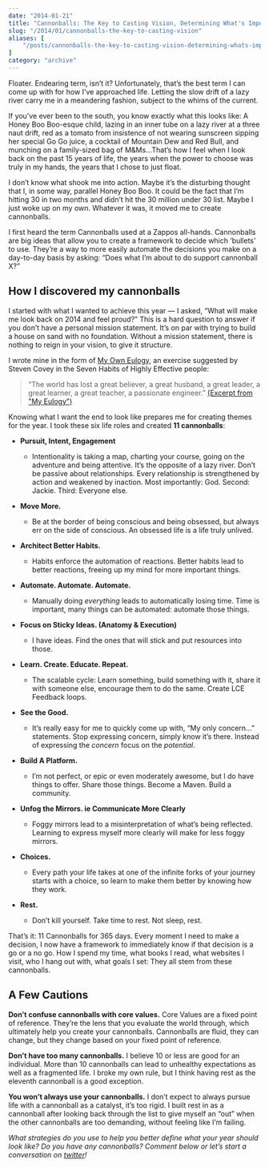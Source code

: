 ```yaml
---
date: "2014-01-21"
title: "Cannonballs: The Key to Casting Vision, Determining What's Important & Getting Things Done"
slug: "/2014/01/cannonballs-the-key-to-casting-vision"
aliases: [
    "/posts/cannonballs-the-key-to-casting-vision-determining-whats-important-getting-things-done"
]
category: "archive"
---
```


<p class="intro">
  Floater. Endearing term, isn’t it? Unfortunately, that’s the best term I can come up with for how I’ve approached life. Letting the slow drift of a lazy river carry me in a meandering fashion, subject to the whims of the current.
</p>

<p>If you’ve ever been to the south, you know exactly what this looks like: A Honey Boo Boo-esque child, lazing in an inner tube on a lazy river at a three naut drift, red as a tomato from insistence of not wearing sunscreen sipping her special Go Go juice, a cocktail of Mountain Dew and Red Bull, and munching on a family-sized bag of M&amp;Ms...That’s how I feel when I look back on the past 15 years of life, the years when the power to choose was truly in my hands, the years that I chose to just float.</p>

<p>I don’t know what shook me into action. Maybe it’s the disturbing thought that I, in some way, parallel Honey Boo Boo. It could be the fact that I’m hitting 30 in two months and didn’t hit the 30 million under 30 list. Maybe I just woke up on my own. Whatever it was, it moved me to create cannonballs.</p>

<p>I first heard the term Cannonballs used at a Zappos all-hands. Cannonballs are big ideas that allow you to create a framework to decide which ‘bullets’ to use. They’re a way to more easily automate the decisions you make on a day-to-day basis by asking: “Does what I’m about to do support cannonball X?”</p>

<h2>How I discovered my cannonballs</h2>

<p>I started with what I wanted to achieve this year — I asked, “What will make me look back on 2014 and feel proud?” This is a hard question to answer if you don’t have a personal mission statement. It’s on par with trying to build a house on sand with no foundation. Without a mission statement, there is nothing to reign in your vision, to give it structure.</p>

<p>I wrote mine in the form of <a href="/2013/10/my-eulogy/">My Own Eulogy</a>, an exercise suggested by Steven Covey in the Seven Habits of Highly Effective people:</p>

<blockquote>
  <p>“The world has lost a great believer, a great husband, a great leader, a great learner, a great teacher, a passionate engineer.” <a href="http://www.realchaseadams.com/2013/10/15/my-eulogy/">(Excerpt from "My Eulogy")</a></p>
</blockquote>

<p>Knowing what I want the end to look like prepares me for creating themes for the year. I took these six life roles and created <strong>11 cannonballs</strong>:</p>

<ul>
<li><p><strong>Pursuit, Intent, Engagement</strong></p>

<ul>
<li>Intentionality is taking a map, charting your course, going on the adventure and being attentive. It’s the opposite of a lazy river. Don’t be passive about relationships. Every relationship is strengthened by action and weakened by inaction. Most importantly: God. Second: Jackie. Third: Everyone else. </li>
</ul></li>
<li><p><strong>Move More.</strong></p>

<ul>
<li>Be at the border of being conscious and being obsessed, but always err on the side of conscious. An obsessed life is a life truly unlived.</li>
</ul></li>
<li><p><strong>Architect Better Habits.</strong></p>

<ul>
<li>Habits enforce the automation of reactions. Better habits lead to better reactions, freeing up my mind for more important things.</li>
</ul></li>
<li><p><strong>Automate. Automate. Automate.</strong></p>

<ul>
<li>Manually doing <em>everything</em> leads to automatically losing time. Time is important, many things can be automated: automate those things.</li>
</ul></li>
<li><p><strong>Focus on Sticky Ideas. (Anatomy &amp; Execution)</strong></p>

<ul>
<li>I have ideas. Find the ones that will stick and put resources into those.</li>
</ul></li>
<li><p><strong>Learn. Create. Educate. Repeat.</strong></p>

<ul>
<li>The scalable cycle: Learn something, build something with it, share it with someone else, encourage them to do the same. Create LCE Feedback loops.</li>
</ul></li>
<li><p><strong>See the Good.</strong></p>

<ul>
<li>It’s really easy for me to quickly come up with, “My only concern…” statements. Stop expressing concern, simply know it’s there. Instead of expressing the <em>concern</em> focus on the <em>potential</em>.</li>
</ul></li>
<li><p><strong>Build A Platform.</strong></p>

<ul>
<li>I’m not perfect, or epic or even moderately awesome, but I do have things to offer. Share those things. Become a Maven. Build a community.</li>
</ul></li>
<li><p><strong>Unfog the Mirrors. ie Communicate More Clearly</strong></p>

<ul>
<li>Foggy mirrors lead to a misinterpretation of what’s being reflected. Learning to express myself more clearly will make for less foggy mirrors.</li>
</ul></li>
<li><p><strong>Choices.</strong></p>

<ul>
<li>Every path your life takes at one of the infinite forks of your journey starts with a choice, so learn to make them better by knowing how they work.</li>
</ul></li>
<li><p><strong>Rest.</strong></p>

<ul>
<li>Don’t kill yourself. Take time to rest. Not sleep, rest.</li>
</ul></li>
</ul>

<p>That’s it: 11 Cannonballs for 365 days. Every moment I need to make a decision, I now have a framework to immediately know if that decision is a go or a no go. How I spend my time, what books I read, what websites I visit, who I hang out with, what goals I set: They all stem from these cannonballs.</p>

<h2>A Few Cautions</h2>

<p><strong>Don’t confuse cannonballs with core values.</strong> Core Values are a fixed point of reference. They’re the lens that you evaluate the world through, which ultimately help you create your cannonballs. Cannonballs are fluid, they can change, but they change based on your fixed point of reference.</p>

<p><strong>Don’t have too many cannonballs.</strong> I believe 10 or less are good for an individual. More than 10 cannonballs can lead to unhealthy expectations as well as a fragmented life. I broke my own rule, but I think having rest as the eleventh cannonball is a good exception.</p>

<p><strong>You won’t always use your cannonballs.</strong> I don’t expect to always pursue life with a cannonball as a catalyst, it’s too rigid. I built rest in as a cannonball after looking back through the list to give myself an “out” when the other cannonballs are too demanding, without feeling like I’m failing.</p>

<p class="marker">
<em>What strategies do you use to help you better define what your year should look like? Do you have any cannonballs? Comment below or let’s start a conversation on <a href="#" class="trigger-share twitter">twitter</a>!</em>
</p>


